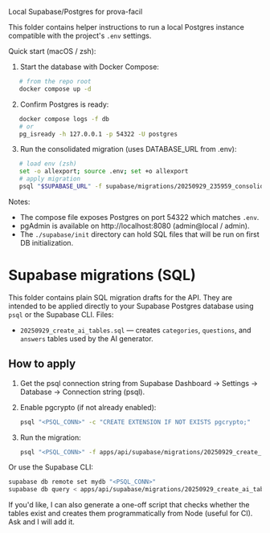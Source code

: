 Local Supabase/Postgres for prova-facil

This folder contains helper instructions to run a local Postgres instance compatible with the project's `.env` settings.

Quick start (macOS / zsh):

1.  Start the database with Docker Compose:

```bash
   # from the repo root
   docker compose up -d
```

2. Confirm Postgres is ready:

```bash
   docker compose logs -f db
   # or
   pg_isready -h 127.0.0.1 -p 54322 -U postgres
```

3. Run the consolidated migration (uses DATABASE_URL from .env):
```bash
   # load env (zsh)
   set -o allexport; source .env; set +o allexport
   # apply migration
   psql "$SUPABASE_URL" -f supabase/migrations/20250929_235959_consolidated_ordered.sql
```

Notes:
- The compose file exposes Postgres on port 54322 which matches `.env`.
- pgAdmin is available on http://localhost:8080 (admin@local / admin).
- The `./supabase/init` directory can hold SQL files that will be run on first DB initialization.

# Supabase migrations (SQL)

This folder contains plain SQL migration drafts for the API. They are intended to be applied directly to your Supabase Postgres database using `psql` or the Supabase CLI.
Files:
-   `20250929_create_ai_tables.sql` — creates `categories`, `questions`, and `answers` tables used by the AI generator.

## How to apply

1. Get the psql connection string from Supabase Dashboard → Settings → Database → Connection string (psql).

2. Enable pgcrypto (if not already enabled):

    ```bash
    psql "<PSQL_CONN>" -c "CREATE EXTENSION IF NOT EXISTS pgcrypto;"
    ```

3. Run the migration:

    ```bash
    psql "<PSQL_CONN>" -f apps/api/supabase/migrations/20250929_create_ai_tables.sql
    ```

Or use the Supabase CLI:

```bash
supabase db remote set mydb "<PSQL_CONN>"
supabase db query < apps/api/supabase/migrations/20250929_create_ai_tables.sql
```

If you'd like, I can also generate a one-off script that checks whether the tables exist and creates them programmatically from Node (useful for CI). Ask and I will add it.
